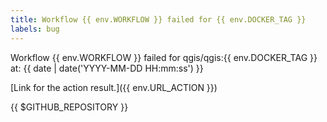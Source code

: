 ```yaml
---
title: Workflow {{ env.WORKFLOW }} failed for {{ env.DOCKER_TAG }}
labels: bug
---
```


Workflow {{ env.WORKFLOW }} failed for qgis/qgis:{{ env.DOCKER_TAG }} at: {{ date | date('YYYY-MM-DD HH:mm:ss') }}

[Link for the action result.]({{ env.URL_ACTION }})

{{ $GITHUB_REPOSITORY }}